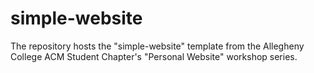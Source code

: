 # simple-website
The repository hosts the "simple-website" template from the Allegheny College ACM Student Chapter's "Personal Website" workshop series.
